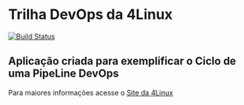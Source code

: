 # Trilha DevOps da 4Linux

<!-- Altere a Flag abaixo com sua URL do Travis -->
[![Build Status](https://travis-ci.org/Brunosoca/DevOpsLab-HelloWorld.svg?branch=master)](https://travis-ci.org/Brunosoca/DevOpsLab-HelloWorld)
## Aplicação criada para exemplificar o Ciclo de uma PipeLine DevOps


Para maiores informações acesse o [Site da 4Linux](https://www.4linux.com.br/cursos/devops)
